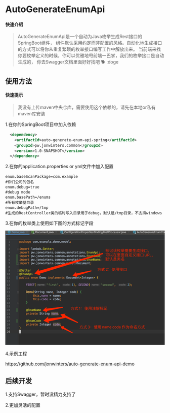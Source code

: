 # AutoGenerateEnumApi 

#### 快速介绍
> AutoGenerateEnumApi是一个自动为Java枚举生成Rest接口的SpringBoot组件，
> 组件默认采用约定而非配置的风格。自动化地生成接口的方式可以将你从重复繁琐的枚举接口编写工作中解放出来。
> 当前端来找你要枚举定义的时候，你可以优雅地甩前端一巴掌，我们的枚举接口是自动生成的，
> 你去Swagger文档里面好好找吧 🐕 :doge

## 使用方法

#### 快速提示
> 我没有上传maven中央仓库，需要使用这个依赖的，请先在本地or私有maven库安装


1.在你的SpringBoot项目中加入依赖

```xml
  <dependency>
    <artifactId>auto-generate-enum-api-spring</artifactId>
    <groupId>pw.jonwinters.common</groupId>
    <version>1.0-SNAPSHOT</version>
  </dependency>
```

2.在你的application.properties or yml文件中加入配置

```properties
enum.baseScanPackage=com.example
#你们公司的包名
enum.debug=true
#debug mode
enum.basePath=/enums
#所有枚举基目录
enum.debugPath=/tmp
#生成的RestController类的临时写入目录用于debug，默认是/tmp目录，不支持windows
```

3.在你的枚举类上使用如下图的方式标记字段

<img src="./image/annotation.png" alt="img">


4.示例工程

https://github.com/jonwinters/auto-generate-enum-api-demo


## 后续开发

1.支持Swagger，暂时没精力支持了

2.更加灵活的配置